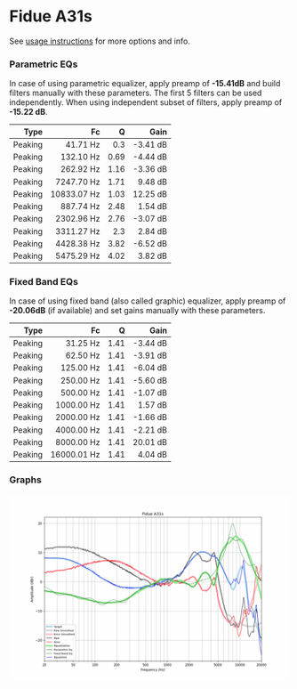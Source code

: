 # Fidue A31s
See [usage instructions](https://github.com/jaakkopasanen/AutoEq#usage) for more options and info.

### Parametric EQs
In case of using parametric equalizer, apply preamp of **-15.41dB** and build filters manually
with these parameters. The first 5 filters can be used independently.
When using independent subset of filters, apply preamp of **-15.22 dB**.

| Type    | Fc          |    Q | Gain     |
|--------:|------------:|-----:|---------:|
| Peaking | 41.71 Hz    | 0.3  | -3.41 dB |
| Peaking | 132.10 Hz   | 0.69 | -4.44 dB |
| Peaking | 262.92 Hz   | 1.16 | -3.36 dB |
| Peaking | 7247.70 Hz  | 1.71 | 9.48 dB  |
| Peaking | 10833.07 Hz | 1.03 | 12.25 dB |
| Peaking | 887.74 Hz   | 2.48 | 1.54 dB  |
| Peaking | 2302.96 Hz  | 2.76 | -3.07 dB |
| Peaking | 3311.27 Hz  | 2.3  | 2.84 dB  |
| Peaking | 4428.38 Hz  | 3.82 | -6.52 dB |
| Peaking | 5475.29 Hz  | 4.02 | 3.82 dB  |

### Fixed Band EQs
In case of using fixed band (also called graphic) equalizer, apply preamp of **-20.06dB**
(if available) and set gains manually with these parameters.

| Type    | Fc          |    Q | Gain     |
|--------:|------------:|-----:|---------:|
| Peaking | 31.25 Hz    | 1.41 | -3.44 dB |
| Peaking | 62.50 Hz    | 1.41 | -3.91 dB |
| Peaking | 125.00 Hz   | 1.41 | -6.04 dB |
| Peaking | 250.00 Hz   | 1.41 | -5.60 dB |
| Peaking | 500.00 Hz   | 1.41 | -1.07 dB |
| Peaking | 1000.00 Hz  | 1.41 | 1.57 dB  |
| Peaking | 2000.00 Hz  | 1.41 | -1.66 dB |
| Peaking | 4000.00 Hz  | 1.41 | -2.21 dB |
| Peaking | 8000.00 Hz  | 1.41 | 20.01 dB |
| Peaking | 16000.01 Hz | 1.41 | 4.04 dB  |

### Graphs
![](./Fidue%20A31s.png)